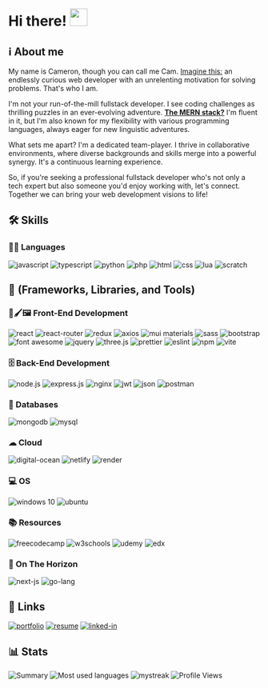 <h1>Hi there! <img src="https://media.giphy.com/media/hvRJCLFzcasrR4ia7z/giphy.gif" width="35px" height="35px"></h1>

<h2>ℹ About me</h2>

<!-- <p>My name is Cameron, and as a passionate fullstack developer, I possess a deep commitment to learning and serving my community. My aim is to design and develop scalable, maintainable, and efficient software solutions that meet the needs of clients. I thrive in cooperative environments with people of diverse backgrounds and varying skill sets. I take my communication skills just as seriously as I take my technical skills, constantly looking for ways to improve myself. I'm always eager to put in the time and effort necessary to ensure my own success as well as the success of the organizations I work for. I take pride in the professionalism that I put into my work and am committed to delivering top-quality solutions that exceed expectations.
 </p> -->

 <p>
  My name is Cameron, though you can call me Cam. <ins>Imagine this:</ins> an endlessly curious web developer with an unrelenting motivation for solving problems. That's who I am.

I'm not your run-of-the-mill fullstack developer. I see coding challenges as thrilling puzzles in an ever-evolving adventure. <ins><b>The MERN stack?</b></ins> I'm fluent in it, but I'm also known for my flexibility with various programming languages, always eager for new linguistic adventures.

What sets me apart? I'm a dedicated team-player. I thrive in collaborative environments, where diverse backgrounds and skills merge into a powerful synergy. It's a continuous learning experience.

So, if you're seeking a professional fullstack developer who's not only a tech expert but also someone you'd enjoy working with, let's connect. Together we can bring your web development visions to life!
 </p>

 ## 🛠 Skills

 ### 👩‍💻 Languages
 ![javascript](https://img.shields.io/badge/JavaScript-323330?style=for-the-badge&logo=javascript&logoColor=F7DF1E)
 ![typescript](https://img.shields.io/badge/TypeScript-007ACC?style=for-the-badge&logo=typescript&logoColor=white)
 ![python](https://img.shields.io/badge/Python-FFD43B?style=for-the-badge&logo=python&logoColor=blue)
 ![php](https://img.shields.io/badge/PHP-777BB4?style=for-the-badge&logo=php&logoColor=white)
 ![html](https://img.shields.io/badge/HTML5-E34F26?style=for-the-badge&logo=html5&logoColor=white)
 ![css](https://img.shields.io/badge/CSS3-1572B6?style=for-the-badge&logo=css3&logoColor=white)
 ![lua](https://img.shields.io/badge/Lua-2C2D72?style=for-the-badge&logo=lua&logoColor=white)
 ![scratch](https://img.shields.io/badge/Scratch-4D97FF?style=for-the-badge&logo=Scratch&logoColor=white)

 ## 🚀 (Frameworks, Libraries, and Tools)
 
 ### 🎨🖌🖼 Front-End Development
 ![react](https://img.shields.io/badge/React-20232A?style=for-the-badge&logo=react&logoColor=61DAFB)
 ![react-router](https://img.shields.io/badge/React_Router-CA4245?style=for-the-badge&logo=react-router&logoColor=white)
 ![redux](https://img.shields.io/badge/Redux-593D88?style=for-the-badge&logo=redux&logoColor=white)
 ![axios](https://img.shields.io/badge/axios-671ddf?&style=for-the-badge&logo=axios&logoColor=white)
 ![mui materials](https://img.shields.io/badge/Material%20UI-007FFF?style=for-the-badge&logo=mui&logoColor=white)
 ![sass](https://img.shields.io/badge/Sass-CC6699?style=for-the-badge&logo=sass&logoColor=white)
 ![bootstrap](https://img.shields.io/badge/Bootstrap-563D7C?style=for-the-badge&logo=bootstrap&logoColor=white)
 ![font awesome](https://img.shields.io/badge/Font_Awesome-339AF0?style=for-the-badge&logo=fontawesome&logoColor=white)
 ![jquery](https://img.shields.io/badge/jQuery-0769AD?style=for-the-badge&logo=jquery&logoColor=white)
 ![three.js](https://img.shields.io/badge/Three.js-000000?style=for-the-badge&logo=three.js&logoColor=white)
 ![prettier](https://img.shields.io/badge/prettier-1A2C34?style=for-the-badge&logo=prettier&logoColor=F7BA3E)
 ![eslint](https://img.shields.io/badge/eslint-3A33D1?style=for-the-badge&logo=eslint&logoColor=white)
 ![npm](https://img.shields.io/badge/npm-CB3837?style=for-the-badge&logo=npm&logoColor=white)
 ![vite](https://img.shields.io/badge/Vite-B73BFE?style=for-the-badge&logo=vite&logoColor=FFD62E)
 
 ### 🗄 Back-End Development
 ![node.js](https://img.shields.io/badge/Node.js-339933?style=for-the-badge&logo=nodedotjs&logoColor=white)
 ![express.js](https://img.shields.io/badge/Express.js-000000?style=for-the-badge&logo=express&logoColor=white)
 ![nginx](https://img.shields.io/badge/Nginx-009639comp?style=for-the-badge&logo=nginx&logoColor=white)
 ![jwt](https://img.shields.io/badge/JWT-000000?style=for-the-badge&logo=JSON%20web%20tokens&logoColor=white)
 ![json](https://img.shields.io/badge/json-5E5C5C?style=for-the-badge&logo=json&logoColor=white)
 ![postman](https://img.shields.io/badge/Postman-FF6C37?style=for-the-badge&logo=Postman&logoColor=white)

 ### 💾 Databases
 ![mongodb](https://img.shields.io/badge/MongoDB-4EA94B?style=for-the-badge&logo=mongodb&logoColor=white)
 ![mysql](https://img.shields.io/badge/MySQL-005C84?style=for-the-badge&logo=mysql&logoColor=white)
 
 ### ☁ Cloud
 ![digital-ocean](https://img.shields.io/badge/Digital_Ocean-0080FF?style=for-the-badge&logo=DigitalOcean&logoColor=white)
 ![netlify](https://img.shields.io/badge/Netlify-00C7B7?style=for-the-badge&logo=netlify&logoColor=white)
 ![render](https://img.shields.io/badge/Render-46E3B7?style=for-the-badge&logo=render&logoColor=white)

 ### 💻 OS
 ![windows 10](https://img.shields.io/badge/Windows-0078D6?style=for-the-badge&logo=windows&logoColor=white)
 ![ubuntu](https://img.shields.io/badge/Ubuntu-E95420?style=for-the-badge&logo=ubuntu&logoColor=white)

 ### 📚 Resources
 ![freecodecamp](https://img.shields.io/badge/freecodecamp-27273D?style=for-the-badge&logo=freecodecamp&logoColor=white)
 ![w3schools](https://img.shields.io/badge/W3Schools-04AA6D?style=for-the-badge&logo=W3Schools&logoColor=white)
 ![udemy](https://img.shields.io/badge/Udemy-EC5252?style=for-the-badge&logo=Udemy&logoColor=white)
 ![edx](https://img.shields.io/badge/Edx-193A3E?style=for-the-badge&logo=edx&logoColor=white)


 ### 🌄 On The Horizon
 ![next-js](https://img.shields.io/badge/next%20js-000000?style=for-the-badge&logo=nextdotjs&logoColor=white)
 ![go-lang](https://img.shields.io/badge/Go-00ADD8?style=for-the-badge&logo=go&logoColor=white)
 
 ## 🔗 Links
 [![portfolio](https://img.shields.io/badge/Portfolio-5340ff?style=for-the-badge&logo=Google-chrome&logoColor=white)](https://www.cameronburnsdev.com/) 
 [![resume](https://img.shields.io/badge/Resume-4285F4?style=for-the-badge&logo=Google-chrome&logoColor=white)](https://docs.google.com/document/d/10w5201ekcSOjhcrFfEEKdkHgOqU2Gdw5/edit#heading=h.gjdgxs)
 [![linked-in](https://img.shields.io/badge/Linked_In-0077B5?style=for-the-badge&logo=LinkedIn&logoColor=white)](https://www.linkedin.com/in/cameron--burns/)
<!--  [![github](https://img.shields.io/badge/GitHub-000000?style=for-the-badge&logo=GitHub&logoColor=white)](https://github.com/Cameron0942) -->
 
 ## 📊 Stats
 <!-- ![Profile views](https://gpvc.arturio.dev/Cameron0942) <br> -->
 <!-- ![Github stats](https://github-readme-stats.vercel.app/api?username=Cameron0942&theme=tokyonight) -->
 ![Summary](https://github-profile-summary-cards.vercel.app/api/cards/profile-details?username=Cameron0942&theme=tokyonight)
 ![Most used languages](https://github-readme-stats.vercel.app/api/top-langs/?username=Cameron0942&theme=tokyonight)
 <img src="https://github-readme-streak-stats.herokuapp.com/?user=Cameron0942&theme=tokyonight" alt="mystreak"/>
 ![Profile Views](https://hits.seeyoufarm.com/api/count/incr/badge.svg?url=https%3A%2F%2Fgithub.com%2FCameron09421212%2Fhit-counter)

<!---
Cameron0942/Cameron0942 is a ✨ special ✨ repository because its `README.md` (this file) appears on your GitHub profile.
You can click the Preview link to take a look at your changes.
--->
